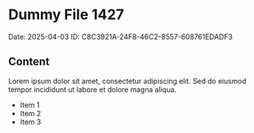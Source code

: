 # Dummy File 1427

Date: 2025-04-03
ID: C8C3921A-24F8-46C2-8557-608761EDADF3

## Content

Lorem ipsum dolor sit amet, consectetur adipiscing elit.
Sed do eiusmod tempor incididunt ut labore et dolore magna aliqua.

* Item 1
* Item 2
* Item 3
